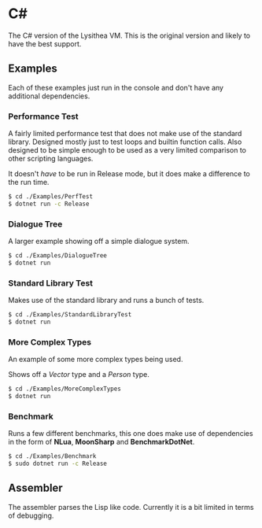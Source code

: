 # C#

The C# version of the Lysithea VM. This is the original version and likely to have the best support.

## Examples
Each of these examples just run in the console and don't have any additional dependencies.

### Performance Test
A fairly limited performance test that does not make use of the standard library. Designed mostly just to test loops and builtin function calls. Also designed to be simple enough to be used as a very limited comparison to other scripting languages.

It doesn't *have* to be run in Release mode, but it does make a difference to the run time.

```sh
$ cd ./Examples/PerfTest
$ dotnet run -c Release
```

### Dialogue Tree
A larger example showing off a simple dialogue system.

```sh
$ cd ./Examples/DialogueTree
$ dotnet run
```

### Standard Library Test
Makes use of the standard library and runs a bunch of tests.

```sh
$ cd ./Examples/StandardLibraryTest
$ dotnet run
```

### More Complex Types
An example of some more complex types being used.

Shows off a *Vector* type and a *Person* type.

```sh
$ cd ./Examples/MoreComplexTypes
$ dotnet run
```

### Benchmark
Runs a few different benchmarks, this one does make use of dependencies in the form of **NLua**, **MoonSharp** and **BenchmarkDotNet**.

```sh
$ cd ./Examples/Benchmark
$ sudo dotnet run -c Release
```

## Assembler
The assembler parses the Lisp like code. Currently it is a bit limited in terms of debugging.

